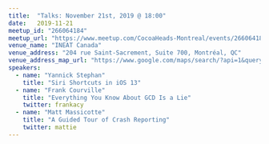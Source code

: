 ```yaml
---
title:  "Talks: November 21st, 2019 @ 18:00"
date:   2019-11-21
meetup_id: "266064184" 
meetup_url: "https://www.meetup.com/CocoaHeads-Montreal/events/266064184/"
venue_name: "INEAT Canada"
venue_address: "204 rue Saint-Sacrement, Suite 700, Montréal, QC"
venue_address_map_url: "https://www.google.com/maps/search/?api=1&query=45.502926%2C-73.556020"
speakers:
  - name: "Yannick Stephan"
    title: "Siri Shortcuts in iOS 13"
  - name: "Frank Courville"
    title: "Everything You Know About GCD Is a Lie"
    twitter: frankacy
  - name: "Matt Massicotte"
    title: "A Guided Tour of Crash Reporting"
    twitter: mattie
---
```

